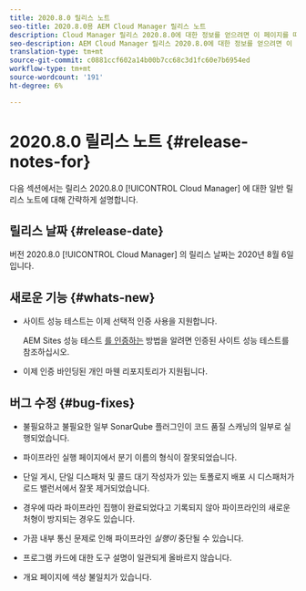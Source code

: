 ```yaml
---
title: 2020.8.0 릴리스 노트
seo-title: 2020.8.0용 AEM Cloud Manager 릴리스 노트
description: Cloud Manager 릴리스 2020.8.0에 대한 정보를 얻으려면 이 페이지를 따르십시오
seo-description: AEM Cloud Manager 릴리스 2020.8.0에 대한 정보를 얻으려면 이 페이지를 따르십시오
translation-type: tm+mt
source-git-commit: c0881ccf602a14b00b7cc68c3d1fc60e7b6954ed
workflow-type: tm+mt
source-wordcount: '191'
ht-degree: 6%

---
```


# 2020.8.0 릴리스 노트 {#release-notes-for}

다음 섹션에서는 릴리스 2020.8.0 [!UICONTROL Cloud Manager] 에 대한 일반 릴리스 노트에 대해 간략하게 설명합니다.

## 릴리스 날짜 {#release-date}

버전 2020.8.0 [!UICONTROL Cloud Manager] 의 릴리스 날짜는 2020년 8월 6일입니다.

## 새로운 기능 {#whats-new}

* 사이트 성능 테스트는 이제 선택적 인증 사용을 지원합니다.

   AEM Sites 성능 테스트 [를 인증하는](configuring-pipeline.md#authenticated-sites-performance) 방법을 알려면 인증된 사이트 성능 테스트를 참조하십시오.

* 이제 인증 바인딩된 개인 마웬 리포지토리가 지원됩니다.

## 버그 수정 {#bug-fixes}

* 불필요하고 불필요한 일부 SonarQube 플러그인이 코드 품질 스캐닝의 일부로 실행되었습니다.

* 파이프라인 실행 페이지에서 분기 이름의 형식이 잘못되었습니다.

* 단일 게시, 단일 디스패처 및 콜드 대기 작성자가 있는 토폴로지 배포 시 디스패처가 로드 밸런서에서 잘못 제거되었습니다.

* 경우에 따라 파이프라인 집행이 완료되었다고 기록되지 않아 파이프라인의 새로운 처형이 방지되는 경우도 있습니다.

* 가끔 내부 통신 문제로 인해 파이프라인 *실행이* 중단될 수 있습니다.

* 프로그램 카드에 대한 도구 설명이 일관되게 올바르지 않습니다.

* 개요 페이지에 색상 불일치가 있습니다.

